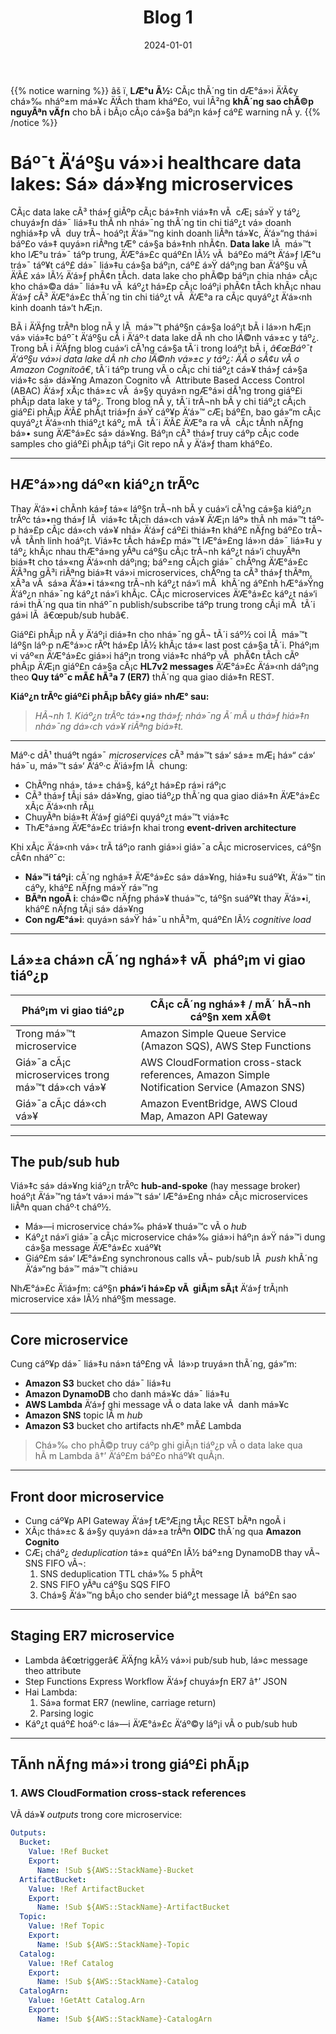 ﻿---
title: "Blog 1"
date: "2024-01-01"
weight: 1
chapter: false
pre: " <b> 3.1. </b> "
---
{{% notice warning %}}
âš ï¸ **LÆ°u Ã½:** CÃ¡c thÃ´ng tin dÆ°á»›i Ä‘Ã¢y chá»‰ nháº±m má»¥c Ä‘Ã­ch tham kháº£o, vui lÃ²ng **khÃ´ng sao chÃ©p nguyÃªn vÄƒn** cho bÃ i bÃ¡o cÃ¡o cá»§a báº¡n ká»ƒ cáº£ warning nÃ y.
{{% /notice %}}

# Báº¯t Ä‘áº§u vá»›i healthcare data lakes: Sá»­ dá»¥ng microservices

CÃ¡c data lake cÃ³ thá»ƒ giÃºp cÃ¡c bá»‡nh viá»‡n vÃ  cÆ¡ sá»Ÿ y táº¿ chuyá»ƒn dá»¯ liá»‡u thÃ nh nhá»¯ng thÃ´ng tin chi tiáº¿t vá» doanh nghiá»‡p vÃ  duy trÃ¬ hoáº¡t Ä‘á»™ng kinh doanh liÃªn tá»¥c, Ä‘á»“ng thá»i báº£o vá»‡ quyá»n riÃªng tÆ° cá»§a bá»‡nh nhÃ¢n. **Data lake** lÃ  má»™t kho lÆ°u trá»¯ táº­p trung, Ä‘Æ°á»£c quáº£n lÃ½ vÃ  báº£o máº­t Ä‘á»ƒ lÆ°u trá»¯ táº¥t cáº£ dá»¯ liá»‡u cá»§a báº¡n, cáº£ á»Ÿ dáº¡ng ban Ä‘áº§u vÃ  Ä‘Ã£ xá»­ lÃ½ Ä‘á»ƒ phÃ¢n tÃ­ch. data lake cho phÃ©p báº¡n chia nhá» cÃ¡c kho chá»©a dá»¯ liá»‡u vÃ  káº¿t há»£p cÃ¡c loáº¡i phÃ¢n tÃ­ch khÃ¡c nhau Ä‘á»ƒ cÃ³ Ä‘Æ°á»£c thÃ´ng tin chi tiáº¿t vÃ  Ä‘Æ°a ra cÃ¡c quyáº¿t Ä‘á»‹nh kinh doanh tá»‘t hÆ¡n.

BÃ i Ä‘Äƒng trÃªn blog nÃ y lÃ  má»™t pháº§n cá»§a loáº¡t bÃ i lá»›n hÆ¡n vá» viá»‡c báº¯t Ä‘áº§u cÃ i Ä‘áº·t data lake dÃ nh cho lÄ©nh vá»±c y táº¿. Trong bÃ i Ä‘Äƒng blog cuá»‘i cÃ¹ng cá»§a tÃ´i trong loáº¡t bÃ i, *â€œBáº¯t Ä‘áº§u vá»›i data lake dÃ nh cho lÄ©nh vá»±c y táº¿: ÄÃ o sÃ¢u vÃ o Amazon Cognitoâ€*, tÃ´i táº­p trung vÃ o cÃ¡c chi tiáº¿t cá»¥ thá»ƒ cá»§a viá»‡c sá»­ dá»¥ng Amazon Cognito vÃ  Attribute Based Access Control (ABAC) Ä‘á»ƒ xÃ¡c thá»±c vÃ  á»§y quyá»n ngÆ°á»i dÃ¹ng trong giáº£i phÃ¡p data lake y táº¿. Trong blog nÃ y, tÃ´i trÃ¬nh bÃ y chi tiáº¿t cÃ¡ch giáº£i phÃ¡p Ä‘Ã£ phÃ¡t triá»ƒn á»Ÿ cáº¥p Ä‘á»™ cÆ¡ báº£n, bao gá»“m cÃ¡c quyáº¿t Ä‘á»‹nh thiáº¿t káº¿ mÃ  tÃ´i Ä‘Ã£ Ä‘Æ°a ra vÃ  cÃ¡c tÃ­nh nÄƒng bá»• sung Ä‘Æ°á»£c sá»­ dá»¥ng. Báº¡n cÃ³ thá»ƒ truy cáº­p cÃ¡c code samples cho giáº£i phÃ¡p táº¡i Git repo nÃ y Ä‘á»ƒ tham kháº£o.

---

## HÆ°á»›ng dáº«n kiáº¿n trÃºc

Thay Ä‘á»•i chÃ­nh ká»ƒ tá»« láº§n trÃ¬nh bÃ y cuá»‘i cÃ¹ng cá»§a kiáº¿n trÃºc tá»•ng thá»ƒ lÃ  viá»‡c tÃ¡ch dá»‹ch vá»¥ Ä‘Æ¡n láº» thÃ nh má»™t táº­p há»£p cÃ¡c dá»‹ch vá»¥ nhá» Ä‘á»ƒ cáº£i thiá»‡n kháº£ nÄƒng báº£o trÃ¬ vÃ  tÃ­nh linh hoáº¡t. Viá»‡c tÃ­ch há»£p má»™t lÆ°á»£ng lá»›n dá»¯ liá»‡u y táº¿ khÃ¡c nhau thÆ°á»ng yÃªu cáº§u cÃ¡c trÃ¬nh káº¿t ná»‘i chuyÃªn biá»‡t cho tá»«ng Ä‘á»‹nh dáº¡ng; báº±ng cÃ¡ch giá»¯ chÃºng Ä‘Æ°á»£c Ä‘Ã³ng gÃ³i riÃªng biá»‡t vá»›i microservices, chÃºng ta cÃ³ thá»ƒ thÃªm, xÃ³a vÃ  sá»­a Ä‘á»•i tá»«ng trÃ¬nh káº¿t ná»‘i mÃ  khÃ´ng áº£nh hÆ°á»Ÿng Ä‘áº¿n nhá»¯ng káº¿t ná»‘i khÃ¡c. CÃ¡c microservices Ä‘Æ°á»£c káº¿t ná»‘i rá»i thÃ´ng qua tin nháº¯n publish/subscribe táº­p trung trong cÃ¡i mÃ  tÃ´i gá»i lÃ  â€œpub/sub hubâ€.

Giáº£i phÃ¡p nÃ y Ä‘áº¡i diá»‡n cho nhá»¯ng gÃ¬ tÃ´i sáº½ coi lÃ  má»™t láº§n láº·p nÆ°á»›c rÃºt há»£p lÃ½ khÃ¡c tá»« last post cá»§a tÃ´i. Pháº¡m vi váº«n Ä‘Æ°á»£c giá»›i háº¡n trong viá»‡c nháº­p vÃ  phÃ¢n tÃ­ch cÃº phÃ¡p Ä‘Æ¡n giáº£n cá»§a cÃ¡c **HL7v2 messages** Ä‘Æ°á»£c Ä‘á»‹nh dáº¡ng theo **Quy táº¯c mÃ£ hÃ³a 7 (ER7)** thÃ´ng qua giao diá»‡n REST.

**Kiáº¿n trÃºc giáº£i phÃ¡p bÃ¢y giá» nhÆ° sau:**

> *HÃ¬nh 1. Kiáº¿n trÃºc tá»•ng thá»ƒ; nhá»¯ng Ã´ mÃ u thá»ƒ hiá»‡n nhá»¯ng dá»‹ch vá»¥ riÃªng biá»‡t.*

---

Máº·c dÃ¹ thuáº­t ngá»¯ *microservices* cÃ³ má»™t sá»‘ sá»± mÆ¡ há»“ cá»‘ há»¯u, má»™t sá»‘ Ä‘áº·c Ä‘iá»ƒm lÃ  chung:  
- ChÃºng nhá», tá»± chá»§, káº¿t há»£p rá»i ráº¡c  
- CÃ³ thá»ƒ tÃ¡i sá»­ dá»¥ng, giao tiáº¿p thÃ´ng qua giao diá»‡n Ä‘Æ°á»£c xÃ¡c Ä‘á»‹nh rÃµ  
- ChuyÃªn biá»‡t Ä‘á»ƒ giáº£i quyáº¿t má»™t viá»‡c  
- ThÆ°á»ng Ä‘Æ°á»£c triá»ƒn khai trong **event-driven architecture**

Khi xÃ¡c Ä‘á»‹nh vá»‹ trÃ­ táº¡o ranh giá»›i giá»¯a cÃ¡c microservices, cáº§n cÃ¢n nháº¯c:  
- **Ná»™i táº¡i**: cÃ´ng nghá»‡ Ä‘Æ°á»£c sá»­ dá»¥ng, hiá»‡u suáº¥t, Ä‘á»™ tin cáº­y, kháº£ nÄƒng má»Ÿ rá»™ng  
- **BÃªn ngoÃ i**: chá»©c nÄƒng phá»¥ thuá»™c, táº§n suáº¥t thay Ä‘á»•i, kháº£ nÄƒng tÃ¡i sá»­ dá»¥ng  
- **Con ngÆ°á»i**: quyá»n sá»Ÿ há»¯u nhÃ³m, quáº£n lÃ½ *cognitive load*

---

## Lá»±a chá»n cÃ´ng nghá»‡ vÃ  pháº¡m vi giao tiáº¿p

| Pháº¡m vi giao tiáº¿p                        | CÃ¡c cÃ´ng nghá»‡ / mÃ´ hÃ¬nh cáº§n xem xÃ©t                                                        |
| ---------------------------------------- | ------------------------------------------------------------------------------------------ |
| Trong má»™t microservice                   | Amazon Simple Queue Service (Amazon SQS), AWS Step Functions                               |
| Giá»¯a cÃ¡c microservices trong má»™t dá»‹ch vá»¥ | AWS CloudFormation cross-stack references, Amazon Simple Notification Service (Amazon SNS) |
| Giá»¯a cÃ¡c dá»‹ch vá»¥                         | Amazon EventBridge, AWS Cloud Map, Amazon API Gateway                                      |

---

## The pub/sub hub

Viá»‡c sá»­ dá»¥ng kiáº¿n trÃºc **hub-and-spoke** (hay message broker) hoáº¡t Ä‘á»™ng tá»‘t vá»›i má»™t sá»‘ lÆ°á»£ng nhá» cÃ¡c microservices liÃªn quan cháº·t cháº½.  
- Má»—i microservice chá»‰ phá»¥ thuá»™c vÃ o *hub*  
- Káº¿t ná»‘i giá»¯a cÃ¡c microservice chá»‰ giá»›i háº¡n á»Ÿ ná»™i dung cá»§a message Ä‘Æ°á»£c xuáº¥t  
- Giáº£m sá»‘ lÆ°á»£ng synchronous calls vÃ¬ pub/sub lÃ  *push* khÃ´ng Ä‘á»“ng bá»™ má»™t chiá»u

NhÆ°á»£c Ä‘iá»ƒm: cáº§n **phá»‘i há»£p vÃ  giÃ¡m sÃ¡t** Ä‘á»ƒ trÃ¡nh microservice xá»­ lÃ½ nháº§m message.

---

## Core microservice

Cung cáº¥p dá»¯ liá»‡u ná»n táº£ng vÃ  lá»›p truyá»n thÃ´ng, gá»“m:  
- **Amazon S3** bucket cho dá»¯ liá»‡u  
- **Amazon DynamoDB** cho danh má»¥c dá»¯ liá»‡u  
- **AWS Lambda** Ä‘á»ƒ ghi message vÃ o data lake vÃ  danh má»¥c  
- **Amazon SNS** topic lÃ m *hub*  
- **Amazon S3** bucket cho artifacts nhÆ° mÃ£ Lambda

> Chá»‰ cho phÃ©p truy cáº­p ghi giÃ¡n tiáº¿p vÃ o data lake qua hÃ m Lambda â†’ Ä‘áº£m báº£o nháº¥t quÃ¡n.

---

## Front door microservice

- Cung cáº¥p API Gateway Ä‘á»ƒ tÆ°Æ¡ng tÃ¡c REST bÃªn ngoÃ i  
- XÃ¡c thá»±c & á»§y quyá»n dá»±a trÃªn **OIDC** thÃ´ng qua **Amazon Cognito**  
- CÆ¡ cháº¿ *deduplication* tá»± quáº£n lÃ½ báº±ng DynamoDB thay vÃ¬ SNS FIFO vÃ¬:
  1. SNS deduplication TTL chá»‰ 5 phÃºt
  2. SNS FIFO yÃªu cáº§u SQS FIFO
  3. Chá»§ Ä‘á»™ng bÃ¡o cho sender biáº¿t message lÃ  báº£n sao

---

## Staging ER7 microservice

- Lambda â€œtriggerâ€ Ä‘Äƒng kÃ½ vá»›i pub/sub hub, lá»c message theo attribute  
- Step Functions Express Workflow Ä‘á»ƒ chuyá»ƒn ER7 â†’ JSON  
- Hai Lambda:
  1. Sá»­a format ER7 (newline, carriage return)
  2. Parsing logic  
- Káº¿t quáº£ hoáº·c lá»—i Ä‘Æ°á»£c Ä‘áº©y láº¡i vÃ o pub/sub hub

---

## TÃ­nh nÄƒng má»›i trong giáº£i phÃ¡p

### 1. AWS CloudFormation cross-stack references
VÃ­ dá»¥ *outputs* trong core microservice:
```yaml
Outputs:
  Bucket:
    Value: !Ref Bucket
    Export:
      Name: !Sub ${AWS::StackName}-Bucket
  ArtifactBucket:
    Value: !Ref ArtifactBucket
    Export:
      Name: !Sub ${AWS::StackName}-ArtifactBucket
  Topic:
    Value: !Ref Topic
    Export:
      Name: !Sub ${AWS::StackName}-Topic
  Catalog:
    Value: !Ref Catalog
    Export:
      Name: !Sub ${AWS::StackName}-Catalog
  CatalogArn:
    Value: !GetAtt Catalog.Arn
    Export:
      Name: !Sub ${AWS::StackName}-CatalogArn

